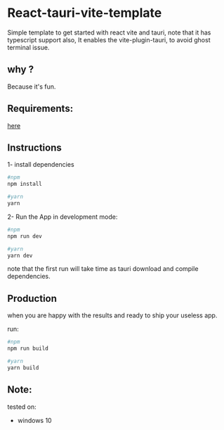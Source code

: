 # React-tauri-vite-template 
Simple template to get started with react vite and tauri, note that it has typescript support also, It enables the vite-plugin-tauri, to avoid ghost terminal issue. 

## why ? 
Because it's fun.

## Requirements:
[here](https://tauri.studio/docs/getting-started/prerequisites)

## Instructions 

1- install dependencies  
```sh
#npm
npm install

#yarn
yarn
```  

2- Run the App in development mode:  
```sh
#npm 
npm run dev

#yarn
yarn dev
```    
  
note that the first run will take time as tauri download and compile dependencies. 

## Production
when you are happy with the results and ready to ship your useless app. 

run:   
```sh
#npm
npm run build

#yarn
yarn build
```


## Note:
tested on:
- windows 10
